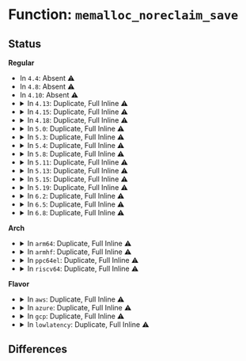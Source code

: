 # Function: <code>memalloc_noreclaim_save</code>

## Status
<b>Regular</b>
<ul>
<li>
In <code>4.4</code>: Absent ⚠️
</li>
<li>
In <code>4.8</code>: Absent ⚠️
</li>
<li>
In <code>4.10</code>: Absent ⚠️
</li>
<li>
<details>
<summary>In <code>4.13</code>: Duplicate, Full Inline ⚠️</summary>

**Collision:** Static Duplication

**Inline:** Full

**Transformation:** False

**Instances:**

```
In mm/page_alloc.c (ffffffff811c2dcd)
Location: include/linux/sched/mm.h:194
Inline: True
Inline callers:
  - mm/page_alloc.c:__alloc_pages_slowpath
```
```
In mm/vmscan.c (ffffffff811d536d)
Location: include/linux/sched/mm.h:194
Inline: True
Inline callers:
  - mm/vmscan.c:node_reclaim
  - mm/vmscan.c:shrink_all_memory
  - mm/vmscan.c:try_to_free_mem_cgroup_pages
```
```
In net/core/sock.c (ffffffff817b32f5)
Location: include/linux/sched/mm.h:194
Inline: True
```
```
In net/core/dev.c (ffffffff817cf186)
Location: include/linux/sched/mm.h:194
Inline: True
```
</details>
</li>
<li>
<details>
<summary>In <code>4.15</code>: Duplicate, Full Inline ⚠️</summary>

**Collision:** Static Duplication

**Inline:** Full

**Transformation:** False

**Instances:**

```
In mm/page_alloc.c (ffffffff811d7cdb)
Location: include/linux/sched/mm.h:203
Inline: True
Inline callers:
  - mm/page_alloc.c:__alloc_pages_slowpath
```
```
In mm/vmscan.c (ffffffff811ea89d)
Location: include/linux/sched/mm.h:203
Inline: True
Inline callers:
  - mm/vmscan.c:node_reclaim
  - mm/vmscan.c:shrink_all_memory
  - mm/vmscan.c:try_to_free_mem_cgroup_pages
```
```
In net/core/sock.c (ffffffff8182b6b5)
Location: include/linux/sched/mm.h:203
Inline: True
```
```
In net/core/dev.c (ffffffff81848ac6)
Location: include/linux/sched/mm.h:203
Inline: True
```
</details>
</li>
<li>
<details>
<summary>In <code>4.18</code>: Duplicate, Full Inline ⚠️</summary>

**Collision:** Static Duplication

**Inline:** Full

**Transformation:** False

**Instances:**

```
In mm/page_alloc.c (ffffffff811f8ed3)
Location: include/linux/sched/mm.h:239
Inline: True
Inline callers:
  - mm/page_alloc.c:__alloc_pages_slowpath
```
```
In mm/vmscan.c (ffffffff8120bff5)
Location: include/linux/sched/mm.h:239
Inline: True
Inline callers:
  - mm/vmscan.c:__node_reclaim
  - mm/vmscan.c:shrink_all_memory
  - mm/vmscan.c:try_to_free_mem_cgroup_pages
```
```
In net/core/sock.c (ffffffff81875be5)
Location: include/linux/sched/mm.h:239
Inline: True
```
```
In net/core/dev.c (ffffffff81892b26)
Location: include/linux/sched/mm.h:239
Inline: True
```
</details>
</li>
<li>
<details>
<summary>In <code>5.0</code>: Duplicate, Full Inline ⚠️</summary>

**Collision:** Static Duplication

**Inline:** Full

**Transformation:** False

**Instances:**

```
In mm/page_alloc.c (ffffffff8120b461)
Location: include/linux/sched/mm.h:239
Inline: True
Inline callers:
  - mm/page_alloc.c:__alloc_pages_slowpath
```
```
In mm/vmscan.c (ffffffff8121ed00)
Location: include/linux/sched/mm.h:239
Inline: True
Inline callers:
  - mm/vmscan.c:node_reclaim
  - mm/vmscan.c:shrink_all_memory
  - mm/vmscan.c:try_to_free_mem_cgroup_pages
```
```
In net/core/sock.c (ffffffff818963d5)
Location: include/linux/sched/mm.h:239
Inline: True
```
```
In net/core/dev.c (ffffffff818b7fd2)
Location: include/linux/sched/mm.h:239
Inline: True
Inline callers:
  - net/core/dev.c:netif_receive_skb_list
```
</details>
</li>
<li>
<details>
<summary>In <code>5.3</code>: Duplicate, Full Inline ⚠️</summary>

**Collision:** Static Duplication

**Inline:** Full

**Transformation:** False

**Instances:**

```
In mm/vmscan.c (ffffffff8122e3d6)
Location: include/linux/sched/mm.h:272
Inline: True
Inline callers:
  - mm/vmscan.c:node_reclaim
  - mm/vmscan.c:shrink_all_memory
  - mm/vmscan.c:try_to_free_mem_cgroup_pages
```
```
In mm/page_alloc.c (ffffffff812716eb)
Location: include/linux/sched/mm.h:272
Inline: True
Inline callers:
  - mm/page_alloc.c:__alloc_pages_slowpath
  - mm/page_alloc.c:__alloc_pages_direct_compact
```
```
In net/core/sock.c (ffffffff818e070e)
Location: include/linux/sched/mm.h:272
Inline: True
```
```
In net/core/dev.c (ffffffff81904229)
Location: include/linux/sched/mm.h:272
Inline: True
Inline callers:
  - net/core/dev.c:netif_receive_skb_list
```
</details>
</li>
<li>
<details>
<summary>In <code>5.4</code>: Duplicate, Full Inline ⚠️</summary>

**Collision:** Static Duplication

**Inline:** Full

**Transformation:** False

**Instances:**

```
In mm/vmscan.c (ffffffff8123c566)
Location: include/linux/sched/mm.h:274
Inline: True
Inline callers:
  - mm/vmscan.c:node_reclaim
  - mm/vmscan.c:shrink_all_memory
  - mm/vmscan.c:try_to_free_mem_cgroup_pages
```
```
In mm/page_alloc.c (ffffffff81280572)
Location: include/linux/sched/mm.h:274
Inline: True
Inline callers:
  - mm/page_alloc.c:__alloc_pages_slowpath
  - mm/page_alloc.c:__alloc_pages_direct_compact
```
```
In net/core/sock.c (ffffffff8191294e)
Location: include/linux/sched/mm.h:274
Inline: True
```
```
In net/core/dev.c (ffffffff81935378)
Location: include/linux/sched/mm.h:274
Inline: True
Inline callers:
  - net/core/dev.c:netif_receive_skb_list_internal
```
</details>
</li>
<li>
<details>
<summary>In <code>5.8</code>: Duplicate, Full Inline ⚠️</summary>

**Collision:** Static Duplication

**Inline:** Full

**Transformation:** False

**Instances:**

```
In mm/vmscan.c (ffffffff812694d9)
Location: include/linux/sched/mm.h:276
Inline: True
Inline callers:
  - mm/vmscan.c:__node_reclaim
  - mm/vmscan.c:shrink_all_memory
  - mm/vmscan.c:try_to_free_mem_cgroup_pages
```
```
In mm/page_alloc.c (ffffffff812b24a5)
Location: include/linux/sched/mm.h:276
Inline: True
Inline callers:
  - mm/page_alloc.c:__alloc_pages_direct_compact
```
```
In net/core/sock.c (ffffffff819e4d7e)
Location: include/linux/sched/mm.h:276
Inline: True
Inline callers:
  - net/core/sock.c:__sk_backlog_rcv
```
```
In net/core/dev.c (ffffffff81a09f71)
Location: include/linux/sched/mm.h:276
Inline: True
Inline callers:
  - net/core/dev.c:__netif_receive_skb_list
```
</details>
</li>
<li>
<details>
<summary>In <code>5.11</code>: Duplicate, Full Inline ⚠️</summary>

**Collision:** Static Duplication

**Inline:** Full

**Transformation:** False

**Instances:**

```
In mm/vmscan.c (ffffffff8127400a)
Location: include/linux/sched/mm.h:262
Inline: True
Inline callers:
  - mm/vmscan.c:__node_reclaim
  - mm/vmscan.c:shrink_all_memory
  - mm/vmscan.c:try_to_free_mem_cgroup_pages
```
```
In mm/page_alloc.c (ffffffff812bdf85)
Location: include/linux/sched/mm.h:262
Inline: True
Inline callers:
  - mm/page_alloc.c:__alloc_pages_direct_compact
```
```
In net/core/sock.c (ffffffff819e45fe)
Location: include/linux/sched/mm.h:262
Inline: True
Inline callers:
  - net/core/sock.c:__sk_backlog_rcv
```
```
In net/core/dev.c (ffffffff81a0b511)
Location: include/linux/sched/mm.h:262
Inline: True
Inline callers:
  - net/core/dev.c:__netif_receive_skb_list
```
</details>
</li>
<li>
<details>
<summary>In <code>5.13</code>: Duplicate, Full Inline ⚠️</summary>

**Collision:** Static Duplication

**Inline:** Full

**Transformation:** False

**Instances:**

```
In mm/vmscan.c (ffffffff81278e4d)
Location: include/linux/sched/mm.h:266
Inline: True
Inline callers:
  - mm/vmscan.c:__node_reclaim
  - mm/vmscan.c:shrink_all_memory
  - mm/vmscan.c:try_to_free_mem_cgroup_pages
```
```
In mm/page_alloc.c (ffffffff812c32bb)
Location: include/linux/sched/mm.h:266
Inline: True
Inline callers:
  - mm/page_alloc.c:__alloc_pages_direct_compact
```
```
In net/core/sock.c (ffffffff819ca51e)
Location: include/linux/sched/mm.h:266
Inline: True
Inline callers:
  - net/core/sock.c:__sk_backlog_rcv
```
```
In net/core/dev.c (ffffffff819f1b55)
Location: include/linux/sched/mm.h:266
Inline: True
Inline callers:
  - net/core/dev.c:netif_receive_skb_list_internal
```
</details>
</li>
<li>
<details>
<summary>In <code>5.15</code>: Duplicate, Full Inline ⚠️</summary>

**Collision:** Static Duplication

**Inline:** Full

**Transformation:** False

**Instances:**

```
In mm/vmscan.c (ffffffff812b6c38)
Location: include/linux/sched/mm.h:266
Inline: True
Inline callers:
  - mm/vmscan.c:__node_reclaim
  - mm/vmscan.c:shrink_all_memory
  - mm/vmscan.c:try_to_free_mem_cgroup_pages
  - mm/vmscan.c:reclaim_pages
  - mm/vmscan.c:reclaim_clean_pages_from_list
```
```
In mm/page_alloc.c (ffffffff81306feb)
Location: include/linux/sched/mm.h:266
Inline: True
Inline callers:
  - mm/page_alloc.c:__alloc_pages_direct_compact
```
```
In net/core/sock.c (ffffffff81a79abe)
Location: include/linux/sched/mm.h:266
Inline: True
Inline callers:
  - net/core/sock.c:__sk_backlog_rcv
```
```
In net/core/dev.c (ffffffff81aa3475)
Location: include/linux/sched/mm.h:266
Inline: True
Inline callers:
  - net/core/dev.c:netif_receive_skb_list_internal
```
</details>
</li>
<li>
<details>
<summary>In <code>5.19</code>: Duplicate, Full Inline ⚠️</summary>

**Collision:** Static Duplication

**Inline:** Full

**Transformation:** False

**Instances:**

```
In mm/vmscan.c (ffffffff81312b43)
Location: include/linux/sched/mm.h:339
Inline: True
Inline callers:
  - mm/vmscan.c:__node_reclaim
  - mm/vmscan.c:shrink_all_memory
  - mm/vmscan.c:try_to_free_mem_cgroup_pages
  - mm/vmscan.c:reclaim_pages
  - mm/vmscan.c:reclaim_clean_pages_from_list
```
```
In mm/page_alloc.c (ffffffff8136f101)
Location: include/linux/sched/mm.h:339
Inline: True
Inline callers:
  - mm/page_alloc.c:__alloc_pages_direct_compact
```
```
In net/core/sock.c (ffffffff81bebdbe)
Location: include/linux/sched/mm.h:339
Inline: True
Inline callers:
  - net/core/sock.c:__sk_backlog_rcv
```
```
In net/core/dev.c (ffffffff81c1bb7a)
Location: include/linux/sched/mm.h:339
Inline: True
Inline callers:
  - net/core/dev.c:netif_receive_skb_list_internal
```
</details>
</li>
<li>
<details>
<summary>In <code>6.2</code>: Duplicate, Full Inline ⚠️</summary>

**Collision:** Static Duplication

**Inline:** Full

**Transformation:** False

**Instances:**

```
In mm/vmscan.c (ffffffff81385f91)
Location: include/linux/sched/mm.h:339
Inline: True
Inline callers:
  - mm/vmscan.c:__node_reclaim
  - mm/vmscan.c:shrink_all_memory
  - mm/vmscan.c:try_to_free_mem_cgroup_pages
  - mm/vmscan.c:lru_gen_seq_write
  - mm/vmscan.c:reclaim_pages
  - mm/vmscan.c:reclaim_clean_pages_from_list
```
```
In mm/page_alloc.c (ffffffff813eb671)
Location: include/linux/sched/mm.h:339
Inline: True
Inline callers:
  - mm/page_alloc.c:__alloc_pages_direct_compact
```
```
In net/core/sock.c (ffffffff81d9ab5e)
Location: include/linux/sched/mm.h:339
Inline: True
Inline callers:
  - net/core/sock.c:__sk_backlog_rcv
```
```
In net/core/dev.c (ffffffff81dccb4a)
Location: include/linux/sched/mm.h:339
Inline: True
Inline callers:
  - net/core/dev.c:netif_receive_skb_list_internal
```
</details>
</li>
<li>
<details>
<summary>In <code>6.5</code>: Duplicate, Full Inline ⚠️</summary>

**Collision:** Static Duplication

**Inline:** Full

**Transformation:** False

**Instances:**

```
In mm/vmscan.c (ffffffff813b925e)
Location: include/linux/sched/mm.h:371
Inline: True
Inline callers:
  - mm/vmscan.c:__node_reclaim
  - mm/vmscan.c:shrink_all_memory
  - mm/vmscan.c:try_to_free_mem_cgroup_pages
  - mm/vmscan.c:lru_gen_seq_write
  - mm/vmscan.c:reclaim_pages
  - mm/vmscan.c:reclaim_clean_pages_from_list
```
```
In mm/page_alloc.c (ffffffff81420691)
Location: include/linux/sched/mm.h:371
Inline: True
Inline callers:
  - mm/page_alloc.c:__alloc_pages_direct_compact
```
```
In net/core/sock.c (ffffffff81e092de)
Location: include/linux/sched/mm.h:371
Inline: True
Inline callers:
  - net/core/sock.c:__sk_backlog_rcv
```
```
In net/core/dev.c (ffffffff81e3d6aa)
Location: include/linux/sched/mm.h:371
Inline: True
Inline callers:
  - net/core/dev.c:netif_receive_skb_list_internal
```
</details>
</li>
<li>
<details>
<summary>In <code>6.8</code>: Duplicate, Full Inline ⚠️</summary>

**Collision:** Static Duplication

**Inline:** Full

**Transformation:** False

**Instances:**

```
In mm/vmscan.c (ffffffff813e2263)
Location: include/linux/sched/mm.h:371
Inline: True
Inline callers:
  - mm/vmscan.c:__node_reclaim
  - mm/vmscan.c:shrink_all_memory
  - mm/vmscan.c:try_to_free_mem_cgroup_pages
  - mm/vmscan.c:lru_gen_seq_write
  - mm/vmscan.c:reclaim_pages
  - mm/vmscan.c:reclaim_clean_pages_from_list
```
```
In mm/page_alloc.c (ffffffff8144d451)
Location: include/linux/sched/mm.h:371
Inline: True
Inline callers:
  - mm/page_alloc.c:__alloc_pages_direct_compact
```
```
In net/core/sock.c (ffffffff81ec5cce)
Location: include/linux/sched/mm.h:371
Inline: True
Inline callers:
  - net/core/sock.c:__sk_backlog_rcv
```
```
In net/core/dev.c (ffffffff81efbf4a)
Location: include/linux/sched/mm.h:371
Inline: True
Inline callers:
  - net/core/dev.c:netif_receive_skb_list_internal
```
</details>
</li>
</ul>
<b>Arch</b>
<ul>
<li>
<details>
<summary>In <code>arm64</code>: Duplicate, Full Inline ⚠️</summary>

**Collision:** Static Duplication

**Inline:** Full

**Transformation:** False

**Instances:**

```
In mm/vmscan.c (ffff8000102cd774)
Location: include/linux/sched/mm.h:274
Inline: True
Inline callers:
  - mm/vmscan.c:node_reclaim
  - mm/vmscan.c:try_to_free_mem_cgroup_pages
```
```
In mm/page_alloc.c (ffff800010318360)
Location: include/linux/sched/mm.h:274
Inline: True
Inline callers:
  - mm/page_alloc.c:__alloc_pages_slowpath
  - mm/page_alloc.c:__alloc_pages_direct_compact
```
```
In net/core/sock.c (ffff800010baa21c)
Location: include/linux/sched/mm.h:274
Inline: True
```
```
In net/core/dev.c (ffff800010bd3690)
Location: include/linux/sched/mm.h:274
Inline: True
Inline callers:
  - net/core/dev.c:netif_receive_skb_list_internal
```
</details>
</li>
<li>
<details>
<summary>In <code>armhf</code>: Duplicate, Full Inline ⚠️</summary>

**Collision:** Static Duplication

**Inline:** Full

**Transformation:** False

**Instances:**

```
In mm/vmscan.c (c04f7744)
Location: include/linux/sched/mm.h:274
Inline: True
Inline callers:
  - mm/vmscan.c:shrink_all_memory
  - mm/vmscan.c:try_to_free_mem_cgroup_pages
```
```
In mm/page_alloc.c (c0532ae4)
Location: include/linux/sched/mm.h:274
Inline: True
Inline callers:
  - mm/page_alloc.c:__alloc_pages_slowpath
  - mm/page_alloc.c:__alloc_pages_direct_compact
```
```
In net/core/sock.c (c0cc8d70)
Location: include/linux/sched/mm.h:274
Inline: True
```
```
In net/core/dev.c (c0cee3c4)
Location: include/linux/sched/mm.h:274
Inline: True
Inline callers:
  - net/core/dev.c:netif_receive_skb_list_internal
```
</details>
</li>
<li>
<details>
<summary>In <code>ppc64el</code>: Duplicate, Full Inline ⚠️</summary>

**Collision:** Static Duplication

**Inline:** Full

**Transformation:** False

**Instances:**

```
In mm/vmscan.c (c00000000038b1c4)
Location: include/linux/sched/mm.h:274
Inline: True
Inline callers:
  - mm/vmscan.c:node_reclaim
  - mm/vmscan.c:try_to_free_mem_cgroup_pages
```
```
In mm/page_alloc.c (c0000000003eaab8)
Location: include/linux/sched/mm.h:274
Inline: True
Inline callers:
  - mm/page_alloc.c:__alloc_pages_slowpath
  - mm/page_alloc.c:__alloc_pages_direct_compact
```
```
In net/core/sock.c (c000000000c7ddcc)
Location: include/linux/sched/mm.h:274
Inline: True
Inline callers:
  - net/core/sock.c:__sk_backlog_rcv
```
```
In net/core/dev.c (c000000000cb227c)
Location: include/linux/sched/mm.h:274
Inline: True
Inline callers:
  - net/core/dev.c:netif_receive_skb_list_internal
```
</details>
</li>
<li>
<details>
<summary>In <code>riscv64</code>: Duplicate, Full Inline ⚠️</summary>

**Collision:** Static Duplication

**Inline:** Full

**Transformation:** False

**Instances:**

```
In mm/vmscan.c (ffffffe0001ebcb6)
Location: include/linux/sched/mm.h:274
Inline: True
Inline callers:
  - mm/vmscan.c:try_to_free_mem_cgroup_pages
```
```
In mm/page_alloc.c (ffffffe00021e278)
Location: include/linux/sched/mm.h:274
Inline: True
Inline callers:
  - mm/page_alloc.c:__alloc_pages_slowpath
  - mm/page_alloc.c:__alloc_pages_direct_compact
```
```
In net/core/sock.c (ffffffe00073dab8)
Location: include/linux/sched/mm.h:274
Inline: True
```
```
In net/core/dev.c (ffffffe00075d848)
Location: include/linux/sched/mm.h:274
Inline: True
Inline callers:
  - net/core/dev.c:netif_receive_skb_list_internal
```
</details>
</li>
</ul>
<b>Flavor</b>
<ul>
<li>
<details>
<summary>In <code>aws</code>: Duplicate, Full Inline ⚠️</summary>

**Collision:** Static Duplication

**Inline:** Full

**Transformation:** False

**Instances:**

```
In mm/vmscan.c (ffffffff81234bb6)
Location: include/linux/sched/mm.h:274
Inline: True
Inline callers:
  - mm/vmscan.c:node_reclaim
  - mm/vmscan.c:shrink_all_memory
  - mm/vmscan.c:try_to_free_mem_cgroup_pages
```
```
In mm/page_alloc.c (ffffffff81278bc2)
Location: include/linux/sched/mm.h:274
Inline: True
Inline callers:
  - mm/page_alloc.c:__alloc_pages_slowpath
  - mm/page_alloc.c:__alloc_pages_direct_compact
```
```
In net/core/sock.c (ffffffff818b294e)
Location: include/linux/sched/mm.h:274
Inline: True
```
```
In net/core/dev.c (ffffffff818d534c)
Location: include/linux/sched/mm.h:274
Inline: True
Inline callers:
  - net/core/dev.c:netif_receive_skb_list_internal
```
</details>
</li>
<li>
<details>
<summary>In <code>azure</code>: Duplicate, Full Inline ⚠️</summary>

**Collision:** Static Duplication

**Inline:** Full

**Transformation:** False

**Instances:**

```
In mm/vmscan.c (ffffffff81227c26)
Location: include/linux/sched/mm.h:274
Inline: True
Inline callers:
  - mm/vmscan.c:node_reclaim
  - mm/vmscan.c:shrink_all_memory
  - mm/vmscan.c:try_to_free_mem_cgroup_pages
```
```
In mm/page_alloc.c (ffffffff8126aab2)
Location: include/linux/sched/mm.h:274
Inline: True
Inline callers:
  - mm/page_alloc.c:__alloc_pages_slowpath
  - mm/page_alloc.c:__alloc_pages_direct_compact
```
```
In net/core/sock.c (ffffffff8186c89e)
Location: include/linux/sched/mm.h:274
Inline: True
```
```
In net/core/dev.c (ffffffff8188f1bc)
Location: include/linux/sched/mm.h:274
Inline: True
Inline callers:
  - net/core/dev.c:netif_receive_skb_list_internal
```
</details>
</li>
<li>
<details>
<summary>In <code>gcp</code>: Duplicate, Full Inline ⚠️</summary>

**Collision:** Static Duplication

**Inline:** Full

**Transformation:** False

**Instances:**

```
In mm/vmscan.c (ffffffff81232956)
Location: include/linux/sched/mm.h:274
Inline: True
Inline callers:
  - mm/vmscan.c:node_reclaim
  - mm/vmscan.c:shrink_all_memory
  - mm/vmscan.c:try_to_free_mem_cgroup_pages
```
```
In mm/page_alloc.c (ffffffff81276962)
Location: include/linux/sched/mm.h:274
Inline: True
Inline callers:
  - mm/page_alloc.c:__alloc_pages_slowpath
  - mm/page_alloc.c:__alloc_pages_direct_compact
```
```
In net/core/sock.c (ffffffff8190394e)
Location: include/linux/sched/mm.h:274
Inline: True
```
```
In net/core/dev.c (ffffffff81926378)
Location: include/linux/sched/mm.h:274
Inline: True
Inline callers:
  - net/core/dev.c:netif_receive_skb_list_internal
```
</details>
</li>
<li>
<details>
<summary>In <code>lowlatency</code>: Duplicate, Full Inline ⚠️</summary>

**Collision:** Static Duplication

**Inline:** Full

**Transformation:** False

**Instances:**

```
In mm/vmscan.c (ffffffff81241e11)
Location: include/linux/sched/mm.h:274
Inline: True
Inline callers:
  - mm/vmscan.c:node_reclaim
  - mm/vmscan.c:shrink_all_memory
  - mm/vmscan.c:try_to_free_mem_cgroup_pages
```
```
In mm/page_alloc.c (ffffffff8128651d)
Location: include/linux/sched/mm.h:274
Inline: True
Inline callers:
  - mm/page_alloc.c:__alloc_pages_slowpath
  - mm/page_alloc.c:__alloc_pages_direct_compact
```
```
In net/core/sock.c (ffffffff8192494e)
Location: include/linux/sched/mm.h:274
Inline: True
```
```
In net/core/dev.c (ffffffff8194791d)
Location: include/linux/sched/mm.h:274
Inline: True
Inline callers:
  - net/core/dev.c:netif_receive_skb_list_internal
```
</details>
</li>
</ul>

## Differences
